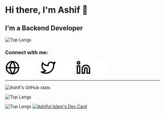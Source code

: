 # Hi there, I'm Ashif 👋

## I'm a Backend Developer

![Top Langs](https://komarev.com/ghpvc/?username=ashif007&label=Profile%20views&color=0e75b6&style=flat&) 


### Connect with me:

[![website](./img/globe-light.svg)](https://codega.me#gh-light-mode-only)
[![website](./img/globe-dark.svg)](https://codega.me#gh-dark-mode-only)
&nbsp;&nbsp;
[![website](./img/twitter-light.svg)](https://twitter.com/ashiful_islam#gh-light-mode-only)
[![website](./img/twitter-dark.svg)](https://twitter.com/ashiful_islam#gh-dark-mode-only)
&nbsp;&nbsp;
[![website](./img/linkedin-light.svg)](https://linkedin.com/in/ashif007#gh-light-mode-only)
[![website](./img/linkedin-dark.svg)](https://linkedin.com/in/ashif007#gh-dark-mode-only)
&nbsp;&nbsp;
 ___

![Ashif's GitHub stats](https://github-readme-stats.vercel.app/api?username=ashif007&count_private=true&show_icons=true&theme=algolia)

![Top Langs](https://github-readme-stats.vercel.app/api/top-langs/?username=ashif007&layout=compact&theme=algolia)

![Top Langs](https://github-readme-streak-stats.herokuapp.com/?user=ashif007&&theme=algolia)
<a href="https://app.daily.dev/ashif"><img src="https://api.daily.dev/devcards/f8927638d84d455f9c78c7d03756f16a.png?r=2in" width="140" alt="Ashiful Islam's Dev Card"/></a>
 
